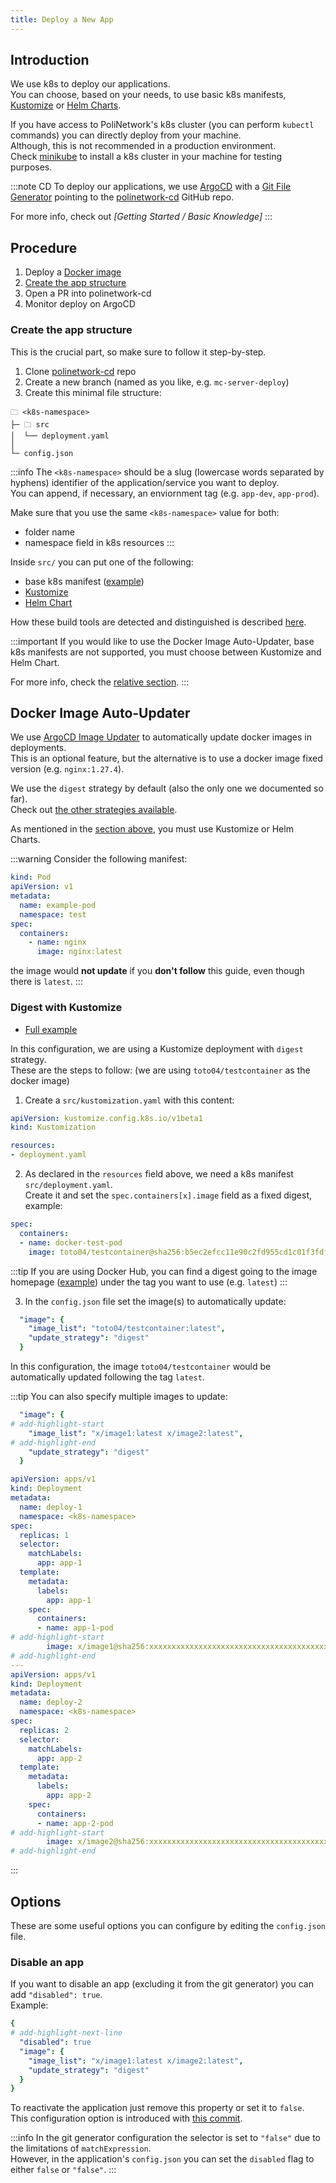```yaml
---
title: Deploy a New App
---
```


## Introduction

We use k8s to deploy our applications.  
You can choose, based on your needs, to use basic k8s manifests, [Kustomize](https://kustomize.io/) or [Helm Charts](https://helm.sh/docs/topics/charts/).

If you have access to PoliNetwork's k8s cluster (you can perform `kubectl` commands) you can directly deploy from your machine.  
Although, this is not recommended in a production environment.  
Check [minikube](https://minikube.sigs.k8s.io/docs/start/?arch=%2Flinux%2Fx86-64%2Fstable%2Fbinary+download) to install a k8s cluster in your machine for testing purposes.

:::note CD
To deploy our applications, we use [ArgoCD](https://argo-cd.readthedocs.io/en/stable/) 
with a [Git File Generator](https://argo-cd.readthedocs.io/en/stable/operator-manual/applicationset/Generators-Git/#git-generator-files) 
pointing to the [polinetwork-cd](https://github.com/PoliNetworkOrg/polinetwork-cd/) GitHub repo.

For more info, check out *[Getting Started / Basic Knowledge]*
:::

## Procedure

1. Deploy a [Docker image](https://docs.docker.com/get-started/docker-concepts/the-basics/what-is-an-image/)
2. [Create the app structure](#create-the-app-structure)
3. Open a PR into polinetwork-cd
4. Monitor deploy on ArgoCD

### Create the app structure
This is the crucial part, so make sure to follow it step-by-step.
1. Clone [polinetwork-cd](https://github.com/PoliNetworkOrg/polinetwork-cd) repo
2. Create a new branch (named as you like, e.g. `mc-server-deploy`)
3. Create this minimal file structure:
```
🗀 <k8s-namespace>
├─ 🗀 src
│  └── deployment.yaml
│ 
└─ config.json
```

:::info
The `<k8s-namespace>` should be a slug (lowercase words separated by hyphens) identifier of the application/service you want to deploy.  
You can append, if necessary, an enviornment tag (e.g. `app-dev`, `app-prod`).  

Make sure that you use the same `<k8s-namespace>` value for both:
- folder name
- namespace field in k8s resources
:::
 
Inside `src/` you can put one of the following:
- base k8s manifest ([example](https://raw.githubusercontent.com/kubernetes/website/main/content/en/examples/controllers/nginx-deployment.yaml))
- [Kustomize](https://kubectl.docs.kubernetes.io/guides/introduction/kustomize/)
- [Helm Chart](https://helm.sh/docs/topics/charts/)

How these build tools are detected and distinguished is described [here](https://argo-cd.readthedocs.io/en/stable/user-guide/tool_detection/#tool-detection).

:::important
If you would like to use the Docker Image Auto-Updater, base k8s manifests are not supported, you must choose between Kustomize and Helm Chart.

For more info, check the [relative section](#docker-image-auto-updater).
:::

## Docker Image Auto-Updater
We use [ArgoCD Image Updater](https://argocd-image-updater.readthedocs.io/en/stable/) to 
automatically update docker images in deployments.  
This is an optional feature, but the alternative is to use a docker image fixed version (e.g. `nginx:1.27.4`).  

We use the `digest` strategy by default (also the only one we documented so far).  
Check out [the other strategies available](https://argocd-image-updater.readthedocs.io/en/stable/basics/update-strategies/).

As mentioned in the [section above](#create-the-app-structure), you must use Kustomize or Helm Charts.

:::warning
Consider the following manifest:
```yaml
kind: Pod
apiVersion: v1
metadata:
  name: example-pod
  namespace: test
spec:
  containers:
    - name: nginx
      image: nginx:latest
```
the image would **not update** if you **don't follow** this guide, even though there is `latest`.
:::

### Digest with Kustomize
- [Full example](https://github.com/PoliNetworkOrg/polinetwork-cd/tree/main/tests/docker-test)

In this configuration, we are using a Kustomize deployment with `digest` strategy.  
These are the steps to follow: (we are using `toto04/testcontainer` as the docker image)

1. Create a `src/kustomization.yaml` with this content:
```yaml
apiVersion: kustomize.config.k8s.io/v1beta1
kind: Kustomization

resources:
- deployment.yaml
```

2. As declared in the `resources` field above, we need a k8s manifest `src/deployment.yaml`.  
Create it and set the `spec.containers[x].image` field as a fixed digest, example:
```yaml
spec:
  containers:
  - name: docker-test-pod
    image: toto04/testcontainer@sha256:b5ec2efcc11e90c2fd955cd1c01f3fdf7c2f18c77c213360addcd37be7e8f2f3
```

:::tip
If you are using Docker Hub, you can find a digest going to the image homepage ([example](https://hub.docker.com/r/toto04/testcontainer/tags))
under the tag you want to use (e.g. `latest`)
:::

3. In the `config.json` file set the image(s) to automatically update:
```yaml
  "image": {
    "image_list": "toto04/testcontainer:latest",
    "update_strategy": "digest"
  }
```

In this configuration, the image `toto04/testcontainer` would be automatically updated following the tag `latest`.



:::tip
You can also specify multiple images to update:
```yaml title="config.json"
  "image": {
# add-highlight-start
    "image_list": "x/image1:latest x/image2:latest",
# add-highlight-end
    "update_strategy": "digest"
  }
```

```yaml title="src/deployment.yaml"
apiVersion: apps/v1
kind: Deployment
metadata:
  name: deploy-1
  namespace: <k8s-namespace>
spec:
  replicas: 1
  selector:
    matchLabels:
      app: app-1
  template:
    metadata:
      labels:
        app: app-1
    spec:
      containers:
      - name: app-1-pod
# add-highlight-start
        image: x/image1@sha256:xxxxxxxxxxxxxxxxxxxxxxxxxxxxxxxxxxxxxxxxxxxxxxxxxxxxxxxxxxxxxxxx
# add-highlight-end
---
apiVersion: apps/v1
kind: Deployment
metadata:
  name: deploy-2
  namespace: <k8s-namespace>
spec:
  replicas: 2
  selector:
    matchLabels:
      app: app-2
  template:
    metadata:
      labels:
        app: app-2
    spec:
      containers:
      - name: app-2-pod
# add-highlight-start
        image: x/image2@sha256:xxxxxxxxxxxxxxxxxxxxxxxxxxxxxxxxxxxxxxxxxxxxxxxxxxxxxxxxxxxxxxxx
# add-highlight-end
```
:::

## Options
These are some useful options you can configure by editing the `config.json` file.
### Disable an app
If you want to disable an app (excluding it from the git generator) you can add `"disabled": true`.  
Example:
```yaml title="config.json"
{
# add-highlight-next-line
  "disabled": true
  "image": {
    "image_list": "x/image1:latest x/image2:latest",
    "update_strategy": "digest"
  }
}
```

To reactivate the application just remove this property or set it to `false`.  
This configuration option is introduced with [this commit](https://github.com/PoliNetworkOrg/terraform/commit/8ddf6e984c802d823573e85f147d48a916556c7c).

:::info
In the git generator configuration the selector is set to `"false"` due to the limitations of `matchExpression`.  
However, in the application's `config.json` you can set the `disabled` flag to either `false` or `"false"`.
:::
